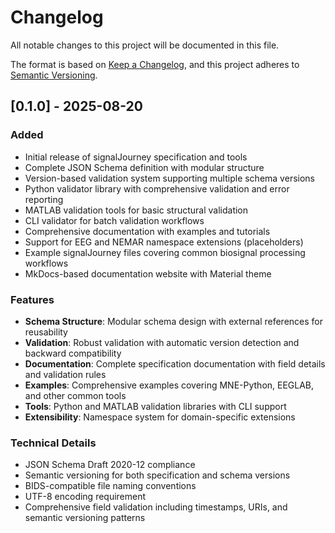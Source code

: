# Changelog

All notable changes to this project will be documented in this file.

The format is based on [Keep a Changelog](https://keepachangelog.com/en/1.0.0/),
and this project adheres to [Semantic Versioning](https://semver.org/spec/v2.0.0.html).

## [0.1.0] - 2025-08-20

### Added
- Initial release of signalJourney specification and tools
- Complete JSON Schema definition with modular structure
- Version-based validation system supporting multiple schema versions
- Python validator library with comprehensive validation and error reporting
- MATLAB validation tools for basic structural validation
- CLI validator for batch validation workflows
- Comprehensive documentation with examples and tutorials
- Support for EEG and NEMAR namespace extensions (placeholders)
- Example signalJourney files covering common biosignal processing workflows
- MkDocs-based documentation website with Material theme

### Features
- **Schema Structure**: Modular schema design with external references for reusability
- **Validation**: Robust validation with automatic version detection and backward compatibility
- **Documentation**: Complete specification documentation with field details and validation rules
- **Examples**: Comprehensive examples covering MNE-Python, EEGLAB, and other common tools
- **Tools**: Python and MATLAB validation libraries with CLI support
- **Extensibility**: Namespace system for domain-specific extensions

### Technical Details
- JSON Schema Draft 2020-12 compliance
- Semantic versioning for both specification and schema versions
- BIDS-compatible file naming conventions
- UTF-8 encoding requirement
- Comprehensive field validation including timestamps, URIs, and semantic versioning patterns